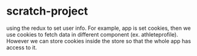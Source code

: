 # scratch-project
using the redux to set user info. For example, app is set cookies, then we use cookies to fetch data in different component (ex. athleteprofile). However we can store cookies inside the store so that the whole app has access to it. 
